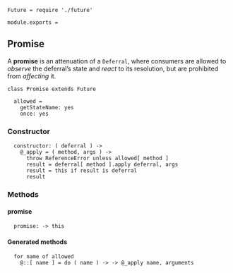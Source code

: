     Future = require './future'

    module.exports =



## Promise

A **promise** is an attenuation of a `Deferral`, where consumers are allowed
to *observe* the deferral’s state and *react* to its resolution, but are
prohibited from *affecting* it.

    class Promise extends Future

      allowed =
        getStateName: yes
        once: yes


### Constructor

      constructor: ( deferral ) ->
        @_apply = ( method, args ) ->
          throw ReferenceError unless allowed[ method ]
          result = deferral[ method ].apply deferral, args
          result = this if result is deferral
          result



### Methods


#### promise

      promise: -> this


#### Generated methods

      for name of allowed
        @::[ name ] = do ( name ) -> -> @_apply name, arguments
